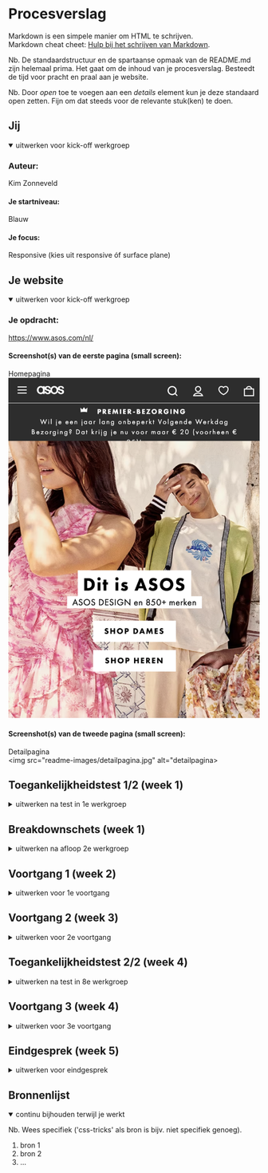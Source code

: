 # Procesverslag
Markdown is een simpele manier om HTML te schrijven.  
Markdown cheat cheet: [Hulp bij het schrijven van Markdown](https://github.com/adam-p/markdown-here/wiki/Markdown-Cheatsheet).

Nb. De standaardstructuur en de spartaanse opmaak van de README.md zijn helemaal prima. Het gaat om de inhoud van je procesverslag. Besteedt de tijd voor pracht en praal aan je website.

Nb. Door *open* toe te voegen aan een *details* element kun je deze standaard open zetten. Fijn om dat steeds voor de relevante stuk(ken) te doen.





## Jij

<details open>
  <summary>uitwerken voor kick-off werkgroep</summary>

  ### Auteur:
  Kim Zonneveld

  #### Je startniveau:
Blauw

  #### Je focus:
  Responsive (kies uit responsive óf surface plane)
 
</details>





## Je website

<details open>
  <summary>uitwerken voor kick-off werkgroep</summary>

  ### Je opdracht:
https://www.asos.com/nl/

  #### Screenshot(s) van de eerste pagina (small screen): 
Homepagina
<img src="readme-images/homepagina.jpg" alt="homepagina">

  #### Screenshot(s) van de tweede pagina (small screen):
  Detailpagina  
  <img src="readme-images/detailpagina.jpg" alt="detailpagina>
 
</details>



## Toegankelijkheidstest 1/2 (week 1)

<details>
  <summary>uitwerken na test in 1e werkgroep</summary>

  ### Bevindingen
  Lijst met je bevindingen die in de test naar voren kwamen:

  #### Screenreader
  Niet alle linkjes hebben een naam. Bijvoorbeeld bij merken die trending zijn, zegt hij bij de ene wel de naam en bij de ander "link". 
  Voor de rest werkt de screenreader op de website goed. 


  #### Muis en Toetsenbord 
  Hier korte omschrijving (met indien nodig afbeeldingen)

  Hier een omschrijving van hoe het opgelost kan worden (met indien nodig afbeeldingen)


  #### Motoriek (shocks, elastiekjes)
 Knoppen zijn prima te bedienen met het shock apparaat. Heb het wel op de laagste stand uitgeprobeerd. Misschien als hij op de hoogste stand staat dat de knoppen iets groter moeten. 

  Hier een omschrijving van hoe het opgelost kan worden (met indien nodig afbeeldingen)


  #### Visueel (brillen, contrast, kleurenblind, dark/light). 
  Gele bril ziet de website prima, de gele kleuren worden alleen wit. 
  Zwarte bril: je ziet sowieso heel slecht door de bril, maar kan alles wel nog een beetje lezen. De p'tjes kunnen wel wat groter.
  

  Hier een omschrijving van hoe het opgelost kan worden (met indien nodig afbeeldingen)

</details>



## Breakdownschets (week 1)

<details>
  <summary>uitwerken na afloop 2e werkgroep</summary>

  ### eerste helft homepagina: 
  <img src="readme-images/breakdown1.png">
  
  ### tweede helft homepagina:
    <img src="readme-images/breakdown2.png">

  ### Detailpagina 
  <img src="images/productpagina.png" alt="detailpagina">

</details>





## Voortgang 1 (week 2)

<details>
  <summary>uitwerken voor 1e voortgang</summary>

  ### Stand van zaken
Code moet ik nog afmaken (html) en mijn readme bijwerken. We zijn vooral bezig geweest met het hamburger menu. Dit vind ik nog best lastig namelijk dus hier had ik veel aan.


  ### Agenda voor meeting
  samen met je groepje opstellen C2

  | Kim      | Raplh          | Niga    | Thomas                 |
  | dit bespreken  | en dit             | en ik dit    | en dan ik dat    |
  | en dat ook nog | dit als er tijd is | nog een punt | dit wil ik zeker |
  | ...            | ...                | ...          | ...              |


  ### Verslag van meeting
  hier na afloop snel de uitkomsten van de meeting vastleggen

  - html afmaken
  - dropdown menu behandeld
  - screenreader test maken

</details>





## Voortgang 2 (week 3)

<details>
  <summary>uitwerken voor 2e voortgang</summary>

  ### Stand van zaken
  Ik heb mijn HTML af voor mijn homepagina en een klein stukje CSS. Ik vind het nog best lastig en ben nu voornamelijk bezig met het menu. 


  ### Agenda voor meeting
  samen met je groepje opstellen

  | Niga      | Thomas          | Ralph    | Kim       |
  | ---            | ---                | ---          | ---              |
  | dit bespreken  | en dit             | en ik dit    | en dan ik dat    |
  | en dat ook nog | dit als er tijd is | nog een punt | dit wil ik zeker |
  | ...            | ...                | ...          | ...              |


  ### Verslag van meeting
  hier na afloop snel de uitkomsten van de meeting vastleggen

  - punt 1
  - punt 2
  - nog een punt
- ...

</details>





## Toegankelijkheidstest 2/2 (week 4)

<details>
  <summary>uitwerken na test in 8e werkgroep</summary>

  ### Bevindingen
  Lijst met je bevindingen die in de test naar voren kwamen (geef ook aan wat er verbeterd is):

  #### Screenreader
Alle kopjes en linkjes kloppen. De screenreader gaat alles langs en zegt overal iets bij  wat het inhoudt. 


  #### Muis en Toetsenbord 
  Hier korte omschrijving (met indien nodig afbeeldingen)

  Hier een omschrijving van hoe het opgelost kan worden (met indien nodig afbeeldingen)


  #### Motoriek (shocks, elastiekjes)
 Op de laagste stand van het shock apparaat is de website prima te bedienen. De hoogste stand heb ik niet uitgeprobeerd. Misschien is het dan beter als de knoppen iets groter zijn. 



  #### Visueel (brillen, contrast, kleurenblind, dark/light). 
  Gele bril: Je ziet alles prima. 
  Zwarte bril: Je ziet niet goed, maar de teksten zijn wel te lezen. De p'tjes kunnen wat groter.
  Witte bril met vlekken: Je ziet wazig, maar als je je concentreerd zie je alles wel prima.

  Hier een omschrijving van hoe het opgelost kan worden (met indien nodig afbeeldingen)

</details>





## Voortgang 3 (week 4)

<details>
  <summary>uitwerken voor 3e voortgang</summary>

  ### Stand van zaken
Ik heb nog wat dingen mooi gemaakt op mijn homepagina. Ik heb gridjes gemaakt van afbeeldingen en de h2 onder de afbeelding kunnen zetten. Ik vind het wel nog lastig om teksten te stylen in een afbeelding. Daar wil ik bij de meeting ook wat vragen over stellen. 


  ### Agenda voor meeting
  samen met je groepje opstellen

  | Niga      | Thomas          | Kim    | Ralph         |
  | Alexander            | 
  | ontwerp van het uitklapmenu                      | tekst stylen in afbeelding| 
   | en dan ik dat    |
  | en dat ook nog | dit als er tijd is | nog een punt | dit wil ik zeker |
  | ...            | ...                | ...          | ...              |


  ### Verslag van meeting
  hier na afloop snel de uitkomsten van de meeting vastleggen

  - Ik ben best ver gekomen na deze meeting
  - Ik moet de icoontjes er nog even goed in zetteen
  - De laatste paar dingetjes afmaken van de homepagina en de tweede pagina
  - Ik moet alleen nog even wat responsive dingetjes erin doen en dan ben ik klaar

</details>





## Eindgesprek (week 5)

<details>
  <summary>uitwerken voor eindgesprek</summary>

  ### Je uitkomst - karakteristiek screenshots:
  <img src="readme-images/dummy-plaatje.jpg" width="375px" alt="uitomst opdracht 1">


  ### Dit ging goed/Heb ik geleerd: 
  Korte omschrijving met plaatjes

  <img src="readme-images/dummy-plaatje.jpg" width="375px" alt="top">


  ### Dit was lastig/Is niet gelukt:
  Korte omschrijving met plaatjes

  <img src="readme-images/dummy-plaatje.jpg" width="375px" alt="bummer">
</details>





## Bronnenlijst

<details open>
  <summary>continu bijhouden terwijl je werkt</summary>

  Nb. Wees specifiek ('css-tricks' als bron is bijv. niet specifiek genoeg).

  1. bron 1
  2. bron 2
  3. ...

</details>